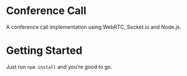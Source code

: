 # Conference Call
A conference call implementation using WebRTC, Socket.io and Node.js.


# Getting Started
Just run `npm install` and you're good to go.
